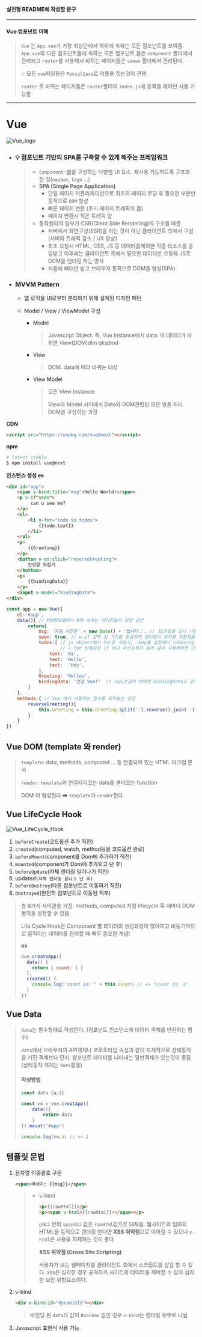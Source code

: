 #### 실전형 README에 작성할 문구

-------

#### Vue 컴포넌트 이해

> `Vue` 는 `App.vue`가 가장 최상단에서 하위에 속하는 모든 컴포넌트를 보여줌. `App.vue`와 다른 컴포넌트들에 속하는 모든 컴포넌트 들은 `component` 폴더에서 관리되고 `router`를 사용해서 바뀌는 페이지들은 `views` 폴더에서 관리된다.
>
> 💡 모든 `vue`파일들은 `PascalCase`로 이름을 짓는것이 관행
>
> `router` 로 바뀌는 페이지들은 `router`폴더의 `index.js`에 등록을 해야만 사용 가능함

----------------------------

# Vue

![Vue_logo](Vue_READMD_사진/Vue_logo.png)

- ### 💡 컴포넌트 기반의 SPA를 구축할 수 있게 해주는 프레임워크

  > - `Component`: 웹을 구성하는 다양한 UI 요소. 재사용 가능하도록 구조화 한 것(`navbar`, `logo` ...)
  > - **SPA (Single Page Application)**
  >   - 단일 페이지 어플리케이션으로 최초의 페이지 로딩 후 필요한 부분만 동적으로 `DOM` 형성
  >   - 빠른 페이지 변환 (초기 페이지 트레픽이 큼)
  >   - 페이지 변환시 적은 트래픽 양
  > - 동작원리의 일부가 CSR(Client Side Rendering)의 구조를 따름
  >   - 서버에서 화면구성(SSR)을 하는 것이 아닌 클라이언트 측에서 구성 (서버와 트래픽 감소 / UX 향상)
  >   - 최초 요청시 HTML, CSS, JS 등 데이터를제외한 각종 리소스를 응답받고 이후에는 클라이언트 측에서 필요한 데이터만 요청해 JS로 DOM을 렌더링 하는 방식
  >   - 처음에 뼈대만 받고 브라우저 동적으로 DOM을 형성(SPA)
  
- ### MVVM Pattern

  - 앱 로직을 UI로부터 분리하기 위해 설계된 디자인 패턴

  - Model / View / ViewModel 구성

    - Model

      > Javascript Object. 즉, Vue Instance에서 data. 이 데이터가 바뀌면 View(DOM)dlm qksdmd

    - View

      > DOM. data에 따라 바뀌는 대상

    - View Model

      > 모든 View Instance.
      >
      > View와 Model 사이에서 Data와 DOM관련된 모든 일을 처리. DOM을 구성하는 과정

**CDN**

```html
<script src="https://unpkg.com/vue@next"></script>
```

**npm**

```bash
# latest stable
$ npm install vue@next
```

**인스턴스 생성 ex**

``` html
<div id="app">
    <span v-bind:title="msg">Hello World!</span>
    <p v-if"seen">
         can u see me?
    </p>
    <ol>
        <li v-for="todo in todos">
        	{{todo.text}}
        </li>
    </ol>
    <p>
        {{Greeting}}
    </p>
    <button v-on:click="reverseGreeting">
        인삿말 뒤집기
    </button>
    <p>
        {{bindingData}}
    </p>
    <input v-model="bindingData">
</div>
```

```js
const app = new Vue({
    el:'#app',
    data(){	// MVVM모델에서 M에 속하는 데이터들이 모인 공간
        return{
            msg: '지금 시간은' + new Date() + '입니다.', // JS문법을 같이 사용할 수 있음
            seen: true,	// v-if 값의 참 거짓을 토글하여 렌더링이 유무를 구분지을 수 있음
            todos:[	// js object에서 for문 사용시, :key를 설정해서 indexing 과 오류를 줄이자	
                	// + for 반복문은 if 보다 우선순위가 높아 같아 사용하려면 if 문을 먼저 언급하고 사용해야함
                text: 'Hi',
                text: 'Hello',
                text:  'Hey',
            ],
            Greeting: 'Hellow',
            bindingData: '안녕 Vue!'	// input값이 변하면 bindingData도 같이 변하고 p태그의 bindingData도 같이 변한다
        }
    },
    methods:{ // Vue 에서 사용하는 함수를 모아놓는 공간
        reverseGreeting(){
            this.Greeting = this.Greeting.split('').reverse().join('')	// 기존 onclick 메서드를 v-on: 또는 @로 사용할 수 있음 
        }
    }
})
```





## Vue DOM (template 와 render)

> `template`: data, methods, computed ... 등 연결되어 있는 HTML 마크업 문서
>
> `render`:  `template`와 연결되어있는 data를 불러오는 function
>
> DOM 이 형성된다 ➡ `template`가 `render`된다



## Vue LifeCycle Hook

![Vue_LifeCycle_Hook](Vue_READMD_사진/Vue_LifeCycle_Hook.PNG)

1. `beforeCreate`(코드옵션 추가 직전)
2. `created`(computed, watch, method등을 코드옵션 완료)
3. `beforeMount`(component를 Dom에 추가하기 직전)
4. `mounted`(component가 Dom에 추가되고 난 후)
5. `beforeUpdate`(자체 렌더링 일어나기 직전)
6. updated`(자체 렌더링 끝나고 난 후)`
7. `beforeDestroy`(다른 컴포넌트로 이동하기 직전)
8. `destroyed`(완전히 컴포넌트로 이동된 직후)

> 총 8가지 사이클을 가짐. methods, computed 처럼 lifecycle 훅 때마다 DOM 동작을 설정할 수 있음.
>
> Life Cycle Hook은 Component 별 데이터의 생성과정이 많아지고 비동기적으로 움직이는 데이터를 관리할 때 매우 중요한 개념!
>
> **ex**
>
> ``` js
> Vue.createApp({
>   data() {
>     return { count: 1 }
>   },
>   created() {
>     console.log('count is: ' + this.count) // => "count is: 1"
>   }
> })
> ```





## Vue  Data

> `data`는 함수형태로 작성한다. (컴포넌트 인스턴스에 데이터 객체를 반환하는 함수)
>
> `data`에서 브라우저의 API객체나 포로토타입 속성과 같이 자체적으로 상태동작을 가진 객체보다 단지, 컴포넌트 데이터를 나타내는 일반객체가 있는것이 좋음(상태동작 객체는 `Vuex`활용)
>
> 
>
> #### 작성방법
>
> ``` js
> const data {a:1}
> 
> const vm = vue.creatApp({
>     data(){
>         return data
>     }
> }).mount('#app')
> 
> console.log(vm.a) // => 1
> ```



## 템플릿 문법

1. 문자열 이중괄호 구문

   ``` html
   <span>메세지: {{msg}}</span>
   ```

   > - v-html
   >
   >   ``` html
   >   <p>{{rawHtml}}</p>
   >   <p><span v-html>{{rawHtml}}></span></p>
   >   ```
   >
   >   `p태그` 안의 `span태그` 값은 `rawHtml`값으로 대체됨. 웹사이트의 임의의 HTML을 동적으로 렌더링 한다면 **XSS 취약점**으로 이어질 수 있으니 `v-html`은 사용을 자제하는 것이 좋다
   >
   >   **XSS 취약점 (Cross Site Scripting)**
   >
   >   사용자가 보는 웹페이지를 클라이언트 측에서 스크립트를 삽입 할 수 있다. `XSS`은 심각한 경우 공격자가 사이트의 데이터를 제어할 수 있어 심각한 보안 위험요소이다.

2. v-bind

   ``` html
   <div v-bind:id="dynaminId"></div>
   ```

   > 바인딩 된 `data`의 값이 `Boolean` 값인 경우 `v-bind`는 렌더링 유무로 나뉨

3. Javascript 표현식 사용 가능















